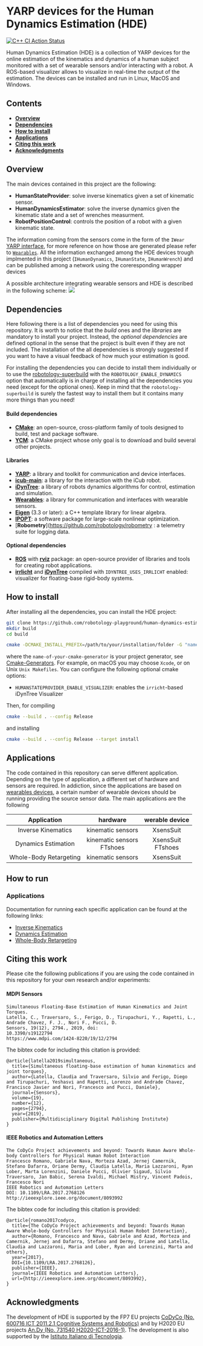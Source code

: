 # YARP devices for the Human Dynamics Estimation (HDE)

[![C++ CI Action Status](https://github.com/robotology/human-dynamics-estimation/workflows/C++%20CI%20Workflow/badge.svg)](https://github.com/robotology/human-dynamics-estimation/actions/workflows/ci.yml)

Human Dynamics Estimation (HDE) is a collection of YARP devices for the online estimation of the kinematics and dynamics of a human subject monitored with a set of wearable sensors and/or interacting with a robot. A ROS-based visualizer allows to visualize in real-time the output of the estimation. The devices can be installed and run in Linux, MacOS and Windows.


##  Contents
* **[Overview](#overview)**
* **[Dependencies](#dependencies)**
* **[How to install](#how-to-install)**
* **[Applications](#applications)**
* **[Citing this work](#citing-this-work)**
* **[Acknowledgments](#acknowledgments)**

## Overview
The main devices contained in this project are the following:
- **HumanStateProvider**: solve inverse kinematics given a set of kinematic sensor.
- **HumanDynamicsEstimator**: solve the inverse dynamics given the kinematic state and a set of wrenches measurment.
- **RobotPositionControl**: controls the position of a robot with a given kinematic state.

The information coming from the sensors come in the form of the `IWear` [YARP interface](https://www.yarp.it/group__dev__iface.html), for more reference on how those are generated please refer to [`Wearables`](https://github.com/robotology/wearables). All the information exchanged among the HDE devices trough implmented in this project (`IHumanDynamics`, `IHumanState`, `IHumanWrench`) and can be published among a network using the coreresponding wrapper devices

A possible architecture integrating wearable sensors and HDE is described in the following scheme: 
<img src="misc/hde_scheme.png">

## Dependencies
Here following there is a list of dependencies you need for using this repository.  It is worth to notice that the *build* ones and the *libraries* are mandatory to install your project. Instead, the *optional dependencies* are defined optional in the sense that the project is built even if they are not included.  The installation of the all dependencies  is strongly suggested if you want to have a visual feedback of how much your estimation is good.

For installing the dependencies you can decide to install them individually or to use the [robotology-superbuild](https://github.com/robotology/robotology-superbuild) with the `ROBOTOLOGY_ENABLE_DYNAMICS` option that automatically is in charge of installing all the dependencies you need (except for the optional ones).  Keep in mind that the `robotology-superbuild` is surely the fastest way to install them but it contains many more things than you need!

#### Build dependencies
- [**CMake**](https://cmake.org/download/): an open-source, cross-platform family of tools designed to build, test and package software.
- [**YCM**](http://robotology.github.io/ycm/gh-pages/master/manual/ycm-installing.7.html): a CMake project whose only goal is to download and build several other projects.

#### Libraries
- [**YARP**](https://github.com/robotology/yarp): a library and toolkit for communication and device interfaces.
- [**icub-main**](https://github.com/robotology/icub-main): a library for the interaction with the iCub robot.
- [**iDynTree**](https://github.com/robotology/idyntree): a library of robots dynamics algorithms for control, estimation and simulation.
- [**Wearables**](https://github.com/robotology/wearables): a library for communication and interfaces with wearable sensors.
- [**Eigen**](http://eigen.tuxfamily.org/index.php?title=Main_Page) (3.3 or later): a C++ template library for linear algebra.
- [**IPOPT**](http://wiki.icub.org/wiki/Installing_IPOPT): a software package for large-scale nonlinear optimization.
- [**Robometry**](https://github.com/robotology/robometry : a telemetry suite for logging data.

#### Optional dependencies
- [**ROS**](http://wiki.ros.org) with [**rviz**](http://wiki.ros.org/rviz) package: an open-source provider of libraries and tools for creating robot applications.
- [**irrlicht**](http://irrlicht.sourceforge.net/) and [**iDynTree**](https://github.com/robotology/idyntree) compiled with `IDYNTREE_USES_IRRLICHT` enabled: visualizer for floating-base rigid-body systems.

## How to install
After installing all the dependencies, you can install the HDE project:
```bash
git clone https://github.com/robotology-playground/human-dynamics-estimation.git
mkdir build
cd build
```

```bash
cmake -DCMAKE_INSTALL_PREFIX=/path/to/your/installation/folder -G "name-of-your-cmake-generator" ..
```
where the `name-of-your-cmake-generator` is your project generator, see [Cmake-Generators](https://cmake.org/cmake/help/latest/manual/cmake-generators.7.html). For example, on macOS you may choose `Xcode`, or on Unix `Unix Makefiles`.
You can configure the following optional cmake options:
- `HUMANSTATEPROVIDER_ENABLE_VISUALIZER`: enables the `irricht`-based iDynTree Visualizer

Then, for compiling
```bash
cmake --build . --config Release
```
and installing
```bash
cmake --build . --config Release --target install
```

## Applications
The code contained in this repository can serve different application. Depending on the type of application, a different set of hardware and sensors are required. In addiction, since the applications are based on [wearables devices](https://github.com/robotology/wearables), a certain number of wearable devices should be running providing the source sensor data.
The main applications are the following

| Application | hardware | werable device | 
|:----------:|:----------:|:----------:| 
| Inverse Kinematics | kinematic sensors | XsensSuit |
| Dynamics Estimation | kinematic sensors <br> FTshoes | XsensSuit <br> FTshoes |
| Whole-Body Retargeting | kinematic sensors | XsensSuit |

## How to run
### Applications
Documentation for running each specific application can be found at the following links:
- [Inverse Kinematics](/doc/how-to-run-inverse-kinematics.md)
- [Dynamics Estimation](/doc/how-to-run-dynamics-estimation.md)
- [Whole-Body Retargeting](/doc/how-to-run-whole-body-retargeting.md)

## Citing this work

Please cite the following publications if you are using the code contained in this repository for your own research and/or experiments:

#### MDPI Sensors

~~~
Simultaneous Floating-Base Estimation of Human Kinematics and Joint Torques.
Latella, C., Traversaro, S., Ferigo, D., Tirupachuri, Y., Rapetti, L., Andrade Chavez, F. J., Nori F., Pucci, D.
Sensors, 19(12), 2794., 2019, doi:
10.3390/s19122794
https://www.mdpi.com/1424-8220/19/12/2794
~~~

The bibtex code for including this citation is provided:

~~~
@article{latella2019simultaneous,
  title={Simultaneous floating-base estimation of human kinematics and joint torques},
  author={Latella, Claudia and Traversaro, Silvio and Ferigo, Diego and Tirupachuri, Yeshasvi and Rapetti, Lorenzo and Andrade Chavez, Francisco Javier and Nori, Francesco and Pucci, Daniele},
  journal={Sensors},
  volume={19},
  number={12},
  pages={2794},
  year={2019},
  publisher={Multidisciplinary Digital Publishing Institute}
}
~~~

#### IEEE Robotics and Automation Letters

~~~
The CoDyCo Project achievements and beyond: Towards Human Aware Whole-body Controllers for Physical Human Robot Interaction
Francesco Romano, Gabriele Nava, Morteza Azad, Jernej Camernik, Stefano Dafarra, Oriane Dermy, Claudia Latella, Maria Lazzaroni, Ryan Lober, Marta Lorenzini, Daniele Pucci, Olivier Sigaud, Silvio Traversaro, Jan Babic, Serena Ivaldi, Michael Mistry, Vincent Padois, Francesco Nori
IEEE Robotics and Automation Letters
DOI: 10.1109/LRA.2017.2768126
http://ieeexplore.ieee.org/document/8093992
~~~

The bibtex code for including this citation is provided:

~~~
@article{romano2017codyco,
  title={The CoDyCo Project achievements and beyond: Towards Human Aware Whole-body Controllers for Physical Human Robot Interaction},
  author={Romano, Francesco and Nava, Gabriele and Azad, Morteza and Camernik, Jernej and Dafarra, Stefano and Dermy, Oriane and Latella, Claudia and Lazzaroni, Maria and Lober, Ryan and Lorenzini, Marta and others},
  year={2017},
  DOI={10.1109/LRA.2017.2768126},
  publisher={IEEE}, 
  journal={IEEE Robotics and Automation Letters}, 
  url={http://ieeexplore.ieee.org/document/8093992}, 
}
~~~

## Acknowledgments
The development of HDE is supported by the FP7 EU projects [CoDyCo (No. 600716 ICT 2011.2.1 Cognitive
Systems and Robotics)](http://www.codyco.eu/) and by H2020 EU projects [An.Dy (No. 731540 H2020-ICT-2016-1)](http://andy-project.eu).
The development is also supported by the [Istituto Italiano di Tecnologia](http://www.iit.it).

